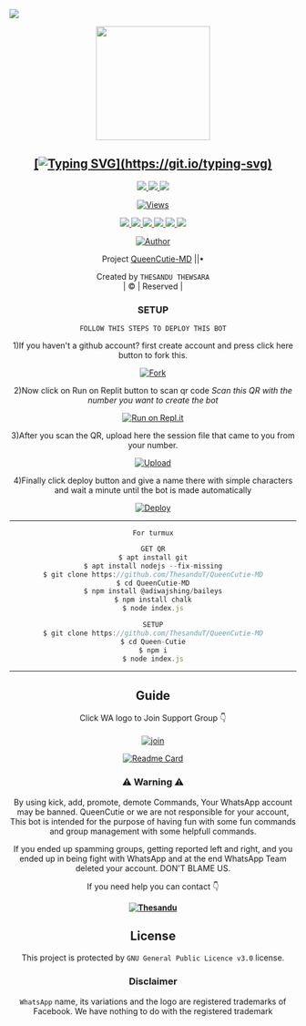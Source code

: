 <a href="https://github.com/ThesanduT"><img src="https://i.ibb.co/THJ5TMw/Queen-Cutie-Thesandu.gif" border="0"></a>
<div align="center">




<div align="center">
  <a href="https://ibb.co/48VDYf7"><img src="https://i.ibb.co/fkxKnS2/Queen-Cutie.jpg""width="200" height="200"/>
    <p align="center">
    
    
## [![Typing SVG](https://readme-typing-svg.herokuapp.com?font=Lemon+milk&color=DB2748&lines=Welcome+to+QueenCutie-MD+whatsapp+bot...;Create+by+Thesandu+Thewsara...;Added+more+features...;Thank+you+for+choosing+QueenCutie...)](https://git.io/typing-svg)

<p align="center">
  <a href="https://github.com/ThesanduT/QueenCutie-MD/fork">
    <img src="https://img.shields.io/github/forks/ThesanduT/QueenCutie-MD?label=Fork&style=social">
    
  </a>
  <a href="https://github.com/ThesanduT/QueenCutie-MD/stargazers">
    <img src="https://img.shields.io/github/stars/ThesanduT/QueenCutie-MD?style=social">
  </a>
  <a href="https://github.com/ThesanduT/QueenCutie-MD/commits/main">
    <img src="https://img.shields.io/github/commit-activity/m/ThesanduT/QueenCutie-MD?style=social">
  </a>
</p>
    
<a href="https://github.com/ThesanduT/QueenCutie-MD">
    <img src="https://hits.seeyoufarm.com/api/count/incr/badge.svg?url=https%3A%2F%2Fgithub.com%2FThesanduT%2FQueenCutie-MD&count_bg=%2379C83D&title_bg=%23555555&icon=gitpod.svg&icon_color=%23E7E7E7&title=Views&edge_flat=false" alt="Views"/></a>

<p align="center">
  <a href="httsp://github.com/ThesanduT/QueenCutie-MD">
    <img src="https://img.shields.io/github/repo-size/ThesanduT/QueenCutie-MD?color=rgb&label=Repo%20Size&style=plastic">

  </a>
  <a href="httsp://github.com/ThesanduT/QueenCutie-MD">
    <img src="https://img.shields.io/codefactor/grade/github/phaticusthiccy/WhatsAsenaDuplicated?color=rgb&label=Code%20Quality&style=plastic">

  </a>
  <a href="https://github.com/ThesanduT/QueenCutie-MD/blob/master/LICENSE">
    <img src="https://img.shields.io/github/license/ThesanduT/QueenCutie-MD?color=rgb&label=Lisance&style=plastic">

  </a>
  <a href="https://github.com/ThesanduT/QueenCutie-MD">
    <img src="https://img.shields.io/github/languages/top/ThesanduT/QueenCutie-MD?color=rgb&label=Javascript&style=plastic">

  </a>
  <a href="https://github.com/ThesanduT">
    <img src="https://img.shields.io/static/v1?label=Author&message=Thesandu&color=rgb&style=plastic">

  </a>
  <a href="https://wa.me/+94778763517">
    <img src="https://img.shields.io/badge/Whatsapp-Queen%20Cutie-yellow&style=plastic">

  </a>
</p>

  <p align="center">
<a href="https://github.com/ThesanduT"><img title="Author" src="https://img.shields.io/badge/Author-Thesandu-cyberchekuthan/Amalser_v2?color=red&style=for-the-badge&logo=whatsapp"></a>
</p>
</div>
<p align="center">
Project <a href="https://github.com/ThesanduT">QueenCutie-MD</a> ||•

Created by `THESANDU THEWSARA`
       <br>
       | © |
        Reserved |
    <br> 
</p>

 ### SETUP
    
 `FOLLOW THIS STEPS TO DEPLOY THIS BOT`
 
 
 1)If you haven't a github account? first create account and press click here button to fork this.
 
[![Fork](https://th.bing.com/th/id/R.584cd86306256f7f5c17537ff84bbc0d?rik=1EXIR1Xzuzl3FQ&riu=http%3a%2f%2fwww.agravat.com%2fwp-content%2fuploads%2f2011%2f12%2fBlue.jpg&ehk=c3ImSIfTU%2fXB1nXL0EcNp6iOlGVFKPCfNDL9AjFdKws%3d&risl=&pid=ImgRaw&r=0)](https://github.com/ThesanduT/QueenCutie-MD/fork)
 
 2)Now click on Run on Replit button to scan qr code *Scan this QR with the number you want to create the bot*
 
[![Run on Repl.it](https://repl.it/badge/github/quiec/whatsAlfa)](https://replit.com/@TthesanduT/QueenCutie-MD)

 3)After you scan the QR, upload here the session file that came to you from your number.

[![Upload](https://th.bing.com/th/id/R.d825da32e1e8208eab1dbfa6f939b778?rik=GnR%2fLFW5etgzWQ&riu=http%3a%2f%2frapidsignroanoke.com%2fHeader_Master%2fUpload_Button.gif&ehk=Hx%2b7gmurZoJtP5PkGIxB%2bNA6JLYqgpFOwVhTg8klo5w%3d&risl=&pid=ImgRaw&r=00)](https://github.com/ThesanduT/QueenCutie-MD/upload/master)
  
 4)Finally click deploy button and give a name there with simple characters and wait a minute until the bot is made automatically   
  
[![Deploy](https://www.herokucdn.com/deploy/button.svg)](https://heroku.com/deploy?template=https://github.com/ThesanduT/QueenCutie-MD) 

  
----

 `For turmux`
```js
GET QR
$ apt install git
$ apt install nodejs --fix-missing
$ git clone https://github.com/ThesanduT/QueenCutie-MD
$ cd QueenCutie-MD
$ npm install @adiwajshing/baileys
$ npm install chalk
$ node index.js
```
      
```js
SETUP
$ git clone https://github.com/ThesanduT/QueenCutie-MD
$ cd Queen-Cutie
$ npm i
$ node index.js
```

----

##  Guide
Click WA logo to Join Support Group 👇
    <br>
<br>
  [![join](https://github.com/Alien-alfa/PublicBot/blob/main/wlogo.svg.png)](https://chat.whatsapp.com/IiJaP6ZWQkrAD3zqw5IIG7)
  <div align="center">
       
  [![Readme Card](https://github-readme-stats.vercel.app/api/pin/?username=ThesanduT&repo=QueenCutie-MD&theme=nightowl)](https://github.com/ThesanduT/QueenCutie-MD)
  </div>
    
### ⚠ Warning ⚠


By using kick, add, promote, demote Commands, Your WhatsApp account may be banned.
QueenCutie or we are not responsible for your account, 
This bot is intended for the purpose of having fun with some fun commands 
and group management with some helpfull commands.

If  you ended up spamming groups, getting reported left and right, 
and you ended up in being fight with WhatsApp
and at the end WhatsApp Team deleted your account. DON'T BLAME US.

If you need help
you can contact 👇 

**[![Thesandu](https://th.bing.com/th/id/R.1be049116cfedb1dd15532a594bbe428?rik=j6jz1Lh4ilcTIA&riu=http%3a%2f%2fmedia.withtank.com%2f524cc5fc6e%2flogo-whatsapp_580_wide.png&ehk=Cdagr7ozMeWsqikLpJpA0B9s4gTywcGFQim3b5sBaVE%3d&risl=&pid=ImgRaw&r=0)](http://wa.me/94778763517?text=Can%20you%20help%20me)**
    

## License
This project is protected by `GNU General Public Licence v3.0` license.

### Disclaimer
`WhatsApp` name, its variations and the logo are registered trademarks of Facebook. We have nothing to do with the registered trademark
